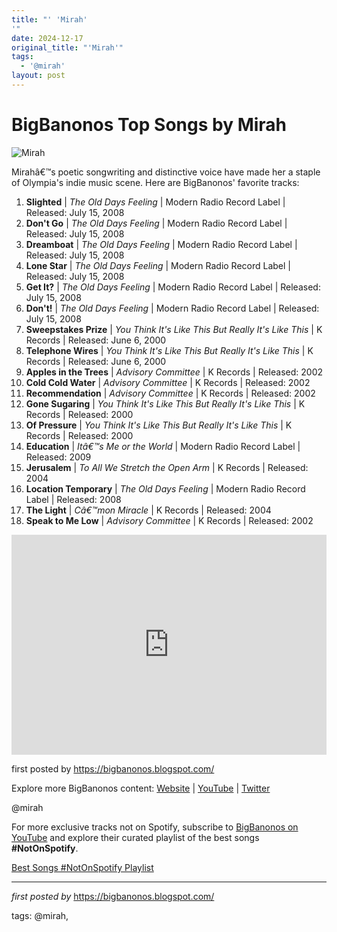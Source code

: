 ```yaml
---
title: "' 'Mirah'
'"
date: 2024-12-17
original_title: "'Mirah'"
tags:
  - '@mirah'
layout: post
---
```

<h1>BigBanonos Top Songs by Mirah</h1>
<img alt="Mirah" src="https://cdn.shopify.com/s/files/1/0097/0772/files/mirah-OnSweet_for_Weblog_480x480.jpg?v=1611771479" /> <p>Mirahâ€™s poetic songwriting and distinctive voice have made her a staple of Olympia's indie music scene. Here are BigBanonos' favorite tracks:</p> <ol> <li><strong>Slighted</strong> | <em>The Old Days Feeling</em> | Modern Radio Record Label | Released: July 15, 2008</li> <li><strong>Don't Go</strong> | <em>The Old Days Feeling</em> | Modern Radio Record Label | Released: July 15, 2008</li> <li><strong>Dreamboat</strong> | <em>The Old Days Feeling</em> | Modern Radio Record Label | Released: July 15, 2008</li> <li><strong>Lone Star</strong> | <em>The Old Days Feeling</em> | Modern Radio Record Label | Released: July 15, 2008</li> <li><strong>Get It?</strong> | <em>The Old Days Feeling</em> | Modern Radio Record Label | Released: July 15, 2008</li> <li><strong>Don't!</strong> | <em>The Old Days Feeling</em> | Modern Radio Record Label | Released: July 15, 2008</li> <li><strong>Sweepstakes Prize</strong> | <em>You Think It's Like This But Really It's Like This</em> | K Records | Released: June 6, 2000</li> <li><strong>Telephone Wires</strong> | <em>You Think It's Like This But Really It's Like This</em> | K Records | Released: June 6, 2000</li> <li><strong>Apples in the Trees</strong> | <em>Advisory Committee</em> | K Records | Released: 2002</li> <li><strong>Cold Cold Water</strong> | <em>Advisory Committee</em> | K Records | Released: 2002</li> <li><strong>Recommendation</strong> | <em>Advisory Committee</em> | K Records | Released: 2002</li> <li><strong>Gone Sugaring</strong> | <em>You Think It's Like This But Really It's Like This</em> | K Records | Released: 2000</li> <li><strong>Of Pressure</strong> | <em>You Think It's Like This But Really It's Like This</em> | K Records | Released: 2000</li> <li><strong>Education</strong> | <em>Itâ€™s Me or the World</em> | Modern Radio Record Label | Released: 2009</li> <li><strong>Jerusalem</strong> | <em>To All We Stretch the Open Arm</em> | K Records | Released: 2004</li> <li><strong>Location Temporary</strong> | <em>The Old Days Feeling</em> | Modern Radio Record Label | Released: 2008</li> <li><strong>The Light</strong> | <em>Câ€™mon Miracle</em> | K Records | Released: 2004</li> <li><strong>Speak to Me Low</strong> | <em>Advisory Committee</em> | K Records | Released: 2002</li>
</ol> <div> <iframe src="https://open.spotify.com/embed/playlist/1n6qnUZ7P61AIntyjwDwHI?utm_source=generator" width="100%" height="352" frameBorder="0" allowfullscreen="" allow="autoplay; clipboard-write; encrypted-media; fullscreen; picture-in-picture" loading="lazy"></iframe>
</div> <p>first posted by <a href="https://bigbanonos.blogspot.com/">https://bigbanonos.blogspot.com/</a></p> <div> <p>Explore more BigBanonos content: <a href="https://bigbanonos.blogspot.com/">Website</a> | <a href="https://www.youtube.com/@BigBanonos">YouTube</a> | <a href="https://x.com/bigbanonos">Twitter</a></p>
</div> <!--Tags-->
<p>@mirah</p>


<!--Subscribe and Playlist Links-->
<div>
    <p>For more exclusive tracks not on Spotify, subscribe to <a href="https://www.youtube.com/@BigBanonos" target="_blank">BigBanonos on YouTube</a> and explore their curated playlist of the best songs <strong>#NotOnSpotify</strong>.</p>
    <p><a href="https://www.youtube.com/playlist?list=PLtuNtuTatqI0kFahUCbtbfenC_ET5O_tr" target="_blank">Best Songs #NotOnSpotify Playlist<br /></a></p></div>

<hr />

<p><em>first posted by</em> <a href="https://bigbanonos.blogspot.com/" rel="noopener" target="_new">https://bigbanonos.blogspot.com/</a></p>

<p>tags: @mirah,</p>
